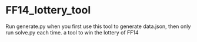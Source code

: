 # FF14_lottery_tool

Run generate.py when you first use this tool to generate data.json, then only run solve.py each time.
a tool to win the lottery of FF14
